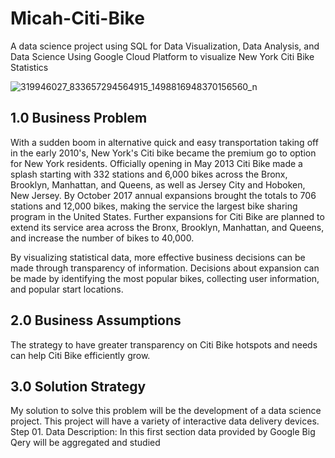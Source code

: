 # Micah-Citi-Bike

A data science project using SQL for Data Visualization, Data Analysis, and Data Science Using Google Cloud Platform to visualize New York Citi Bike Statistics

![319946027_833657294564915_1498816948370156560_n](https://github.com/pimicah/Micah-Citi-Bike/assets/144563378/983e1783-8092-4520-95ae-5b12d3d73631)

## __1.0 Business Problem__
With a sudden boom in alternative quick and easy transportation taking off in the early 2010's, New York's Citi bike became the premium go to option for New York residents.  Officially opening in May 2013 Citi Bike made a splash starting with 332 stations and 6,000 bikes across the Bronx, Brooklyn, Manhattan, and Queens, as well as Jersey City and Hoboken, New Jersey.  By October 2017 annual expansions brought the totals to 706 stations and 12,000 bikes, making the service the largest bike sharing program in the United States. Further expansions for Citi Bike are planned to extend its service area across the Bronx, Brooklyn, Manhattan, and Queens, and increase the number of bikes to 40,000.  

By visualizing statistical data, more effective business decisions can be made through transparency of information.  Decisions about expansion can be made by identifying the most popular bikes, collecting user information, and popular start locations.

## 2.0 Business Assumptions
The strategy to have greater transparency on Citi Bike hotspots and needs can help Citi Bike efficiently grow.

## 3.0 Solution Strategy
My solution to solve this problem will be the development of a data science project.  This project will have a variety of interactive data delivery devices.  
Step 01. Data Description: In this first section data provided by Google Big Qery will be aggregated and studied  
